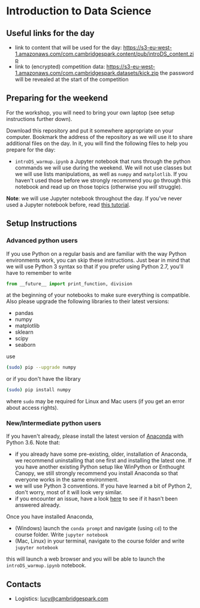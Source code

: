 # Introduction to Data Science

## Useful links for the day

* link to content that will be used for the day: https://s3-eu-west-1.amazonaws.com/com.cambridgespark.content/pub/introDS_content.zip 
* link to (encrypted) competition data: https://s3-eu-west-1.amazonaws.com/com.cambridgespark.datasets/kick.zip the password will be revealed at the start of the competition

## Preparing for the weekend

For the workshop, you will need to bring your own laptop (see setup instructions further down).

Download this repository and put it somewhere appropriate on your computer. 
Bookmark the address of the repository as we will use it to share additional files on the day. 
In it, you will find the following files to help you prepare for the day:

* `introDS_warmup.ipynb` a Jupyter notebook that runs through the python commands we will use during the weekend. We will not use classes but we will use lists manipulations, as well as `numpy` and `matplotlib`. 
If you haven't used those before we strongly recommend you go through this notebook and read up on those topics (otherwise you *will* struggle).

**Note**: we will use Jupyter notebook throughout the day. If you've never used a Jupyter notebook before, read [this tutorial](https://jupyter-notebook-beginner-guide.readthedocs.io/en/latest/execute.html).

## Setup Instructions

### Advanced python users

If you use Python on a regular basis and are familiar with the way Python environments work, you can skip these instructions. 
Just bear in mind that we will use Python 3 syntax so that if you prefer using Python 2.7, you'll have to remember to write

```python
from __future__ import print_function, division
```

at the beginning of your notebooks to make sure everything is compatible. 
Also please upgrade the following libraries to their latest versions:

* pandas
* numpy
* matplotlib
* sklearn
* scipy
* seaborn

use

```bash
(sudo) pip --upgrade numpy
```

or if you don't have the library

```bash
(sudo) pip install numpy
```

where `sudo` may be required for Linux and Mac users (if you get an error about access rights).

### New/Intermediate python users

If you haven't already, please install the latest version of [Anaconda](https://www.continuum.io/downloads) with Python 3.6. Note that:

* if you already have some pre-existing, older, installation of Anaconda, we recommend uninstalling that one first and installing the latest one. If you have another existing Python setup like WinPython or Enthought Canopy, we still strongly recommend you install Anaconda so that everyone works in the same environment.
* we will use Python 3 conventions. If you have learned a bit of Python 2, don't worry, most of it will look very similar.
* if you encounter an issue, have a look [here](https://docs.continuum.io/anaconda/faq) to see if it hasn't been answered already.

Once you have installed Anaconda,

* (Windows) launch the `conda prompt` and navigate (using `cd`) to the course folder. Write `jupyter notebook`
* (Mac, Linux) in your terminal, navigate to the course folder and write `jupyter notebook`

this will launch a web browser and you will be able to launch the `introDS_warmup.ipynb` notebook.

## Contacts

* Logistics: lucy@cambridgespark.com
